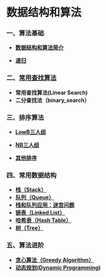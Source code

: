 # 数据结构和算法

### 一、算法基础

- [**数据结构和算法简介**](readme/数据结构-算法简介.md)

- **[递归](readme/递归.md)**

### 二、[常用查找算法](readme/常用查找算法.md)

- **常用查找算法(Linear Search)** 
- **二分查找法（binary_search）**

### 三、排序算法

- [**LowB三人组**](readme/排序算法-LowB三人组.md)

- [**NB三人组**](readme/排序算法-NB三人组.md)
- [**其他排序**](readme/排序算法-其他排序.md)

### 四、常用数据结构

- **[栈（Stack）](readme/数据结构-栈-Stack.md)**
- **[队列（Queue）](readme/数据结构-队列-Queue.md)**
- **[栈和队列应用：迷宫问题](readme/栈和队列的应用-迷宫问题.md)**
- **[链表（Linked List）](readme/数据结构-链表-linked-list.md)**
- **[哈希表（Hash Table）](readme/数据结构-哈希表-HashTable.md)**
- **[树（Tree）](readme/数据结构-树-Tree.md)**

### 五、算法进阶

- **[贪心算法（Greedy Algorithm）](readme/算法进阶-贪心算法.md)**
- **[动态规划(Dynamic Programming)](readme/算法进阶-动态规划-DP.md)**